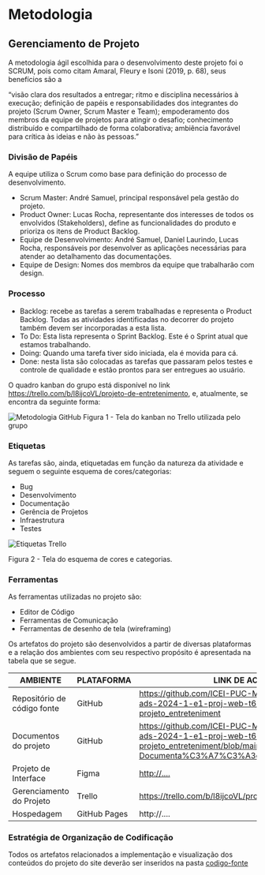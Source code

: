 
# Metodologia

## Gerenciamento de Projeto
A metodologia ágil escolhida para o desenvolvimento deste projeto foi o SCRUM, pois como citam Amaral, Fleury e Isoni (2019, p. 68), seus benefícios são a

“visão clara dos resultados a entregar; ritmo e disciplina necessários à execução; definição de papéis e responsabilidades dos integrantes do projeto (Scrum Owner, Scrum Master e Team); empoderamento dos membros da equipe de projetos para atingir o desafio; conhecimento distribuído e compartilhado de forma colaborativa; ambiência favorável para crítica às ideias e não às pessoas.”

### Divisão de Papéis

A equipe utiliza o Scrum como base para definição do processo de desenvolvimento.
- Scrum Master: André Samuel, principal responsável pela gestão do projeto.
- Product Owner: Lucas Rocha, representante dos interesses de todos os envolvidos (Stakeholders), define as funcionalidades do produto e prioriza os itens de Product Backlog.
- Equipe de Desenvolvimento: André Samuel, Daniel Laurindo, Lucas Rocha, responsáveis por desenvolver as aplicações necessárias para atender ao detalhamento das documentações.
- Equipe de Design: Nomes dos membros da equipe que trabalharão com design.

### Processo

- Backlog: recebe as tarefas a serem trabalhadas e representa o Product Backlog. Todas as atividades identificadas no decorrer do projeto também devem ser incorporadas a esta lista. 
- To Do: Esta lista representa o Sprint Backlog. Este é o Sprint atual que estamos trabalhando. 
- Doing: Quando uma tarefa tiver sido iniciada, ela é movida para cá. 
- Done: nesta lista são colocadas as tarefas que passaram pelos testes e controle de qualidade e estão prontos para ser entregues ao usuário.

O quadro kanban do grupo está disponível no link https://trello.com/b/l8ijcoVL/projeto-de-entretenimento, e, atualmente, se encontra da seguinte forma:

![Metodologia GitHub](https://github.com/ICEI-PUC-Minas-PMV-ADS/pmv-ads-2024-1-e1-proj-web-t6-pmv-ads-2024-1-e1-projeto_entreteniment/assets/141928161/6dc1a97c-2730-419f-9f6f-9166d4fc1613)
Figura 1 - Tela do kanban no Trello utilizada pelo grupo

### Etiquetas
<p>As tarefas são, ainda, etiquetadas em função da natureza da atividade e seguem o seguinte esquema de cores/categorias:</p>

<ul>
  <li>Bug </li>
  <li>Desenvolvimento </li>
  <li>Documentação </li>
  <li>Gerência de Projetos </li>
  <li>Infraestrutura </li>
  <li>Testes </li>
</ul>

![Etiquetas Trello](https://github.com/ICEI-PUC-Minas-PMV-ADS/pmv-ads-2024-1-e1-proj-web-t6-pmv-ads-2024-1-e1-projeto_entreteniment/assets/141928161/8d6e0531-dd64-42ea-a584-76dfe5646079)

Figura 2 - Tela do esquema de cores e categorias.
  
### Ferramentas

As ferramentas utilizadas no projeto são:
<ul>
  <li>Editor de Código</li>
  <li>Ferramentas de Comunicação</li>
  <li>Ferramentas de desenho de tela (wireframing)</li>
</ul>

Os artefatos do projeto são desenvolvidos a partir de diversas plataformas e a relação dos ambientes com seu respectivo propósito é apresentada na tabela que se segue.

| AMBIENTE                            | PLATAFORMA                         | LINK DE ACESSO                         |
|-------------------------------------|------------------------------------|----------------------------------------|
| Repositório de código fonte         | GitHub                             | https://github.com/ICEI-PUC-Minas-PMV-ADS/pmv-ads-2024-1-e1-proj-web-t6-pmv-ads-2024-1-e1-projeto_entreteniment                          |
| Documentos do projeto               | GitHub                             | https://github.com/ICEI-PUC-Minas-PMV-ADS/pmv-ads-2024-1-e1-proj-web-t6-pmv-ads-2024-1-e1-projeto_entreteniment/blob/main/documentos/01-Documenta%C3%A7%C3%A3o%20de%20Contexto.md                            |
| Projeto de Interface                | Figma                              | [http://.... ](https://github.com/ICEI-PUC-Minas-PMV-ADS/pmv-ads-2024-1-e1-proj-web-t6-pmv-ads-2024-1-e1-projeto_entreteniment/blob/main/documentos/02-Especifica%C3%A7%C3%A3o%20do%20Projeto.md)                           |
| Gerenciamento do Projeto            | Trello                             | https://trello.com/b/l8ijcoVL/projeto-de-entretenimento                            |
| Hospedagem                          | GitHub Pages                       | http://....                            |


### Estratégia de Organização de Codificação 

Todos os artefatos relacionados a implementação e visualização dos conteúdos do projeto do site deverão ser inseridos na pasta [codigo-fonte](https://github.com/ICEI-PUC-Minas-PMV-ADS/pmv-ads-2024-1-e1-proj-web-t6-pmv-ads-2024-1-e1-projeto_entreteniment)
